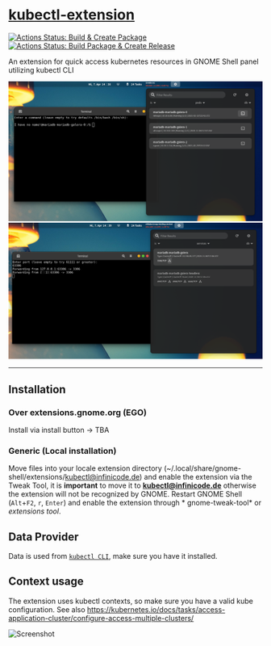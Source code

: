 # [kubectl-extension](https://extensions.gnome.org/)

[![Actions Status: Build & Create Package](https://github.com/cinatic/kubectl-extension/workflows/Build%20%26%20Create%20Package/badge.svg)](https://github.com/cinatic/kubectl-extension/actions?query=workflow%3A"Build+&+Create+Package")
[![Actions Status: Build Package & Create Release](https://github.com/cinatic/kubectl-extension/workflows/Build%20Package%20%26%20Create%20Release/badge.svg)](https://github.com/cinatic/kubectl-extension/actions?query=workflow%3A"Build+Package+&+Create+Release")

An extension for quick access kubernetes resources in GNOME Shell panel utilizing kubectl CLI

<img alt="pods" src="images/pods.png">
<img alt="services" src="images/services.png">

----

## Installation

### Over extensions.gnome.org (EGO)

Install via install button -> TBA

### Generic (Local installation)

Move files into your locale extension directory (~/.local/share/gnome-shell/extensions/kubectl@infinicode.de) and enable
the extension via the Tweak Tool, it is **important** to move it to **kubectl@infinicode.de** otherwise the extension
will not be recognized by GNOME. Restart GNOME Shell (`Alt`+`F2`, `r`, `Enter`) and enable the extension through *
gnome-tweak-tool* or *extensions tool*.

## Data Provider

Data is used from [`kubectl CLI`](https://kubernetes.io/docs/reference/kubectl/overview/), make sure you have it
installed.

## Context usage

The extension uses kubectl contexts, so make sure you have a valid kube configuration. See
also https://kubernetes.io/docs/tasks/access-application-cluster/configure-access-multiple-clusters/

![Screenshot](images/settings.png)
